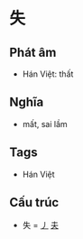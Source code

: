 # 失

## Phát âm
* Hán Việt: thất

## Nghĩa
* mất, sai lầm

## Tags
* Hán Việt

## Cấu trúc
* 失 = [丿](丿.md) [夫](夫.md)

<script>window.HANZI_FIELD='失';</script>